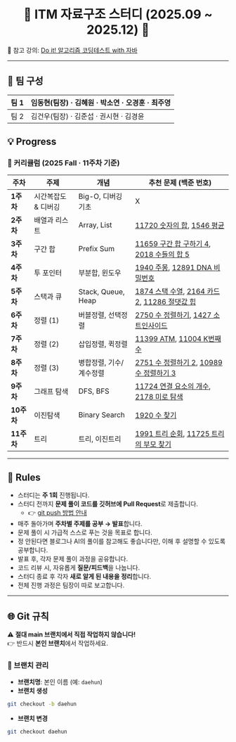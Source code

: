<div align="center">

# 🐨 ITM 자료구조 스터디 (2025.09 ~ 2025.12) 🐨

</div>

📖 참고 강의: [Do it! 알고리즘 코딩테스트 with 자바](https://www.inflearn.com/course/%EB%91%90%EC%9E%87-%EC%95%8C%EA%B3%A0%EB%A6%AC%EC%A6%98-%EC%BD%94%EB%94%A9%ED%85%8C%EC%8A%A4%ED%8A%B8-%EC%9E%90%EB%B0%94#curriculum)

---

## 👥 팀 구성

| 팀 1 | 임동현(팀장) · 김혜원 · 박소연 · 오경훈 · 최주영 |
|------|--------------------------------------------|
| 팀 2 | 김건우(팀장) · 김준섭 · 권시현 · 김경윤          |

## 💡 Progress

### 📆 커리큘럼 (2025 Fall · 11주차 기준)

| 주차 | 주제 | 개념 | 추천 문제 (백준 번호) |
|------|------|------|--------------------------|
| **1주차** | 시간복잡도 & 디버깅 | Big-O, 디버깅 기초 | X |
| **2주차** | 배열과 리스트 | Array, List | [11720 숫자의 합](https://www.acmicpc.net/problem/11720), [1546 평균](https://www.acmicpc.net/problem/1546) |
| **3주차** | 구간 합 | Prefix Sum | [11659 구간 합 구하기 4](https://www.acmicpc.net/problem/11659), [2018 수들의 합 5](https://www.acmicpc.net/problem/2018) |
| **4주차** | 투 포인터 | 부분합, 윈도우 | [1940 주몽](https://www.acmicpc.net/problem/1940), [12891 DNA 비밀번호](https://www.acmicpc.net/problem/12891) |
| **5주차** | 스택과 큐 | Stack, Queue, Heap | [1874 스택 수열](https://www.acmicpc.net/problem/1874), [2164 카드2](https://www.acmicpc.net/problem/2164), [11286 절댓값 힙](https://www.acmicpc.net/problem/11286) |
| **6주차** | 정렬 (1) | 버블정렬, 선택정렬 | [2750 수 정렬하기](https://www.acmicpc.net/problem/2750), [1427 소트인사이드](https://www.acmicpc.net/problem/1427) |
| **7주차** | 정렬 (2) | 삽입정렬, 퀵정렬 | [11399 ATM](https://www.acmicpc.net/problem/11399), [11004 K번째 수](https://www.acmicpc.net/problem/11004) |
| **8주차** | 정렬 (3) | 병합정렬, 기수/계수정렬 | [2751 수 정렬하기 2](https://www.acmicpc.net/problem/2751), [10989 수 정렬하기 3](https://www.acmicpc.net/problem/10989) |
| **9주차** | 그래프 탐색 | DFS, BFS | [11724 연결 요소의 개수](https://www.acmicpc.net/problem/11724), [2178 미로 탐색](https://www.acmicpc.net/problem/2178) |
| **10주차** | 이진탐색 | Binary Search | [1920 수 찾기](https://www.acmicpc.net/problem/1920) |
| **11주차** | 트리 | 트리, 이진트리 | [1991 트리 순회](https://www.acmicpc.net/problem/1991), [11725 트리의 부모 찾기](https://www.acmicpc.net/problem/11725) |

---

## 📃 Rules

- 스터디는 **주 1회** 진행됩니다.  
- 스터디 전까지 **문제 풀이 코드를 깃허브에 Pull Request**로 제출합니다.  
  - 👉 [git push 방법 안내](https://github.com/mmuhunn/DataStructureStudy/issues/1)
- 매주 돌아가며 **주차별 주제를 공부 → 발표**합니다.
- 문제 풀이 시 가급적 스스로 푸는 것을 목표로 합니다.
- 정 안된다면 블로그나 AI의 풀이를 참고해도 좋습니다만, 이해 후 설명할 수 있도록 공부합니다.
- 발표 후, 각자 문제 풀이 과정을 공유합니다.  
- 코드 리뷰 시, 자유롭게 **질문/피드백**을 나눕니다.  
- 스터디 종료 후 각자 **새로 알게 된 내용을 정리**합니다.  
- 전체 진행 과정은 팀장이 따로 보고합니다.  

---

## 🌐 Git 규칙

⚠️ **절대 main 브랜치에서 직접 작업하지 않습니다!**  
👉 반드시 **본인 브랜치**에서 작업하세요.

### 🔹 브랜치 관리
- **브랜치명**: 본인 이름 (예: `daehun`)
- **브랜치 생성**
```bash
git checkout -b daehun
```
- **브랜치 변경**
```bash
git checkout daehun
```
